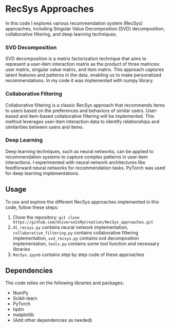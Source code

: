 # RecSys Approaches

In this code I explores various recommendation system (RecSys) approaches, including Singular Value Decomposition (SVD) decomposition, collaborative filtering, and deep learning techniques.

### SVD Decomposition

SVD decomposition is a matrix factorization technique that aims to represent a user-item interaction matrix as the product of three matrices: user matrix, singular value matrix, and item matrix. This approach captures latent features and patterns in the data, enabling us to make personalized recommendations. In my code it was implemented with numpy library.

### Collaborative Filtering

Collaborative filtering is a classic RecSys approach that recommends items to users based on the preferences and behaviors of similar users. User-based and item-based collaborative filtering will be implemented. This method leverages user-item interaction data to identify relationships and similarities between users and items.

### Deep Learning

Deep learning techniques, such as neural networks, can be applied to recommendation systems to capture complex patterns in user-item interactions. I experimented with neural network architectures like feedforward neural networks for recommendation tasks. PyTorch was used for deep learning implementations.

## Usage

To use and explore the different RecSys approaches implemented in this code, follow these steps:

1. Clone the repository: `git clone https://github.com/UniverseIsMyCreation/RecSys_approaches.git`
2. `dl_recsys.py` contains neural network implementation, `collaborative_filtering.py` contains collaborative filtering implementation, `svd_recsys.py` contains svd decomposition implementation, `tools.py` contains some tool function and necessary libraries
3. `RecSys.ipynb` contains step by step code of these approaches
## Dependencies

The code relies on the following libraries and packages:

- NumPy
- Scikit-learn
- PyTorch
- tqdm
- matplotlib
- (Add other dependencies as needed)
